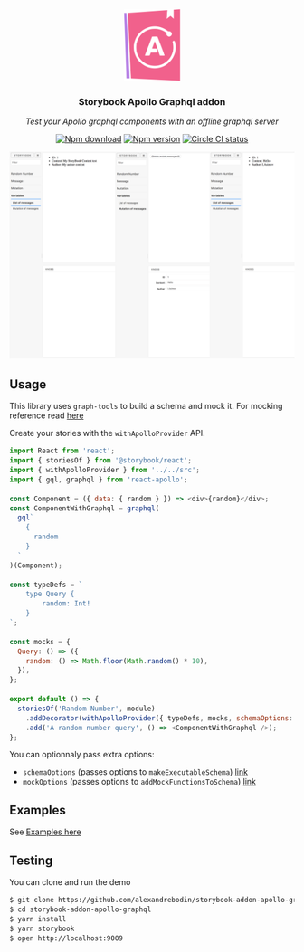<p align="center">
    <p align="center">
        <img width="100" src="storybook-apollo.png" alt="logo">
    </p>
    <h3 align="center">Storybook Apollo Graphql addon</h3>
    <p align="center"><em>Test your Apollo graphql components with an offline graphql server</em><p>
    <p align="center">
        <a href="https://www.npmjs.com/package/storybook-addon-apollo-graphql"><img src="https://img.shields.io/npm/dt/storybook-addon-apollo-graphql.svg" alt="Npm download"></a>
        <a href="https://www.npmjs.com/package/storybook-addon-apollo-graphql"><img src="https://img.shields.io/npm/v/storybook-addon-apollo-graphql.svg" alt="Npm version"></a>
        <a href="https://www.npmjs.com/package/storybook-addon-apollo-graphql"><img src="https://img.shields.io/circleci/project/github/alexandrebodin/storybook-addon-apollo-graphql.svg" alt="Circle CI status"></a>
    </p>
</p>

![Addon example](screenshot.png)

## Usage

This library uses `graph-tools` to build a schema and mock it.
For mocking reference read [here](https://www.apollographql.com/docs/graphql-tools/mocking.html#Customizing-mocks)

Create your stories with the `withApolloProvider` API.

```js
import React from 'react';
import { storiesOf } from '@storybook/react';
import { withApolloProvider } from '../../src';
import { gql, graphql } from 'react-apollo';

const Component = ({ data: { random } }) => <div>{random}</div>;
const ComponentWithGraphql = graphql(
  gql`
    {
      random
    }
  `
)(Component);

const typeDefs = `
    type Query {
        random: Int!
    }
`;

const mocks = {
  Query: () => ({
    random: () => Math.floor(Math.random() * 10),
  }),
};

export default () => {
  storiesOf('Random Number', module)
    .addDecorator(withApolloProvider({ typeDefs, mocks, schemaOptions: {}, mockOptions: {} }))
    .add('A random number query', () => <ComponentWithGraphql />);
};
```

You can optionnaly pass extra options:

- `schemaOptions` (passes options to `makeExecutableSchema`) [link](https://www.apollographql.com/docs/apollo-server/v2/api/graphql-tools.html#makeExecutableSchema)
- `mockOptions` (passes options to `addMockFunctionsToSchema`) [link](https://www.apollographql.com/docs/apollo-server/v2/api/graphql-tools.html#addMockFunctionsToSchema)

## Examples

See [Examples here](example/stories)

## Testing

You can clone and run the demo

```sh
$ git clone https://github.com/alexandrebodin/storybook-addon-apollo-graphql storybook-addon-apollo-graphql
$ cd storybook-addon-apollo-graphql
$ yarn install
$ yarn storybook
$ open http://localhost:9009
```
